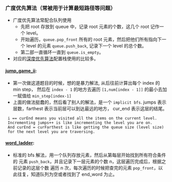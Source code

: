 ### 广度优先算法（常被用于计算最短路径等问题）

- 广度优先算法常配合队列使用
  + 先把 root 存放到 queue 中，记录 root 元素的个数，这几个 root 记作一个 level。
  + 开始遍历，`queue.pop_front` 所有的 root 元素，然后把他们所有指向下一个 level 的元素 `queue.push_back`, 记录下一个 level 的总个数。
  + 第二部一直循环一直到 `queue.is_empty`。
- 对应的[深度优先算法](./dfs.md)配置栈使用的比较多。

#### [jump_game_ii](../src/exercises/n0045_jump_game_ii.rs):
- 第一次做这道题目的时候，想的是暴力解法, 从后往前计算出每个 index 的 min step，
然后在 `index - 1`  的地方去遍历 `[1,num[index - 1]]` 的最小去加一赋值给 `min_step[index-1]`
- 上面的做法挺蠢的，然后看了别人的解法，是一个 `implicit bfs`.
jumps 表示层数，farthest 表示当前层可以到达最远的地方， cur_end 表示这层的结尾。
```
 i == curEnd means you visited all the items on the current level. 
 Incrementing jumps++ is like incrementing the level you are on. 
 And curEnd = curFarthest is like getting the queue size (level size) 
 for the next level you are traversing.
```

#### [word_ladder](../src/exercises/n0127_word_ladder.rs):

- 标准的 bfs 解法，用一个队列存放元素，然后从第每层开始找到所有符合条件的
元素 `push_back`，并且记录下一层元素的个数 n，这层遍历完成后，根据之前记录的这层个数
遍历 n 次，每次遍历的时候把查完的元素 `pop_front`，以此往复，知道队列为空或者找到了 end_word
为止。

